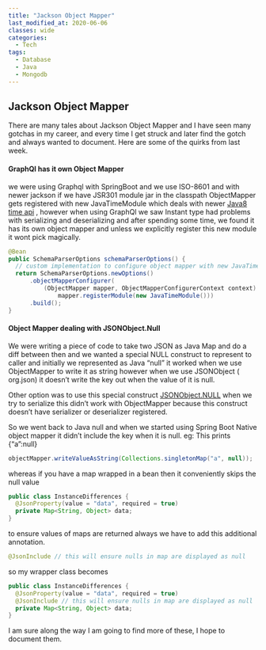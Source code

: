 ```yaml
---
title: "Jackson Object Mapper"
last_modified_at: 2020-06-06
classes: wide
categories:
  - Tech
tags:
  - Database
  - Java
  - Mongodb
---
```

## Jackson Object Mapper

There are many tales about Jackson Object Mapper and I have seen many gotchas in my career, and every time I get struck and later find the gotch and always wanted to document.
Here are some of the quirks from last week.

#### GraphQl has it own Object Mapper

we were using Graphql with SpringBoot and we use ISO-8601 and with newer jackson if we have JSR301 module jar in the classpath ObjectMapper gets registered with new JavaTimeModule which deals with newer [Java8 time api](https://docs.oracle.com/javase/8/docs/api/java/time/package-summary.html) , however when using GraphQl we saw Instant type had problems with serializing and deserializing and after spending some time, we found it has its own object mapper and unless we explicitly register this new module it wont pick magically.
``` java
@Bean
public SchemaParserOptions schemaParserOptions() {
  // custom implementation to configure object mapper with new JavaTimeModule
  return SchemaParserOptions.newOptions()
      .objectMapperConfigurer(
          (ObjectMapper mapper, ObjectMapperConfigurerContext context) ->
              mapper.registerModule(new JavaTimeModule()))
      .build();
}
```
#### Object Mapper dealing with JSONObject.Null

We were writing a piece of code to take two JSON as Java Map and do a diff between then and we wanted a special NULL construct to represent to caller and initially we represented as Java “null” it worked when we use ObjectMapper to write it as string however when we use JSONObject ( org.json) it doesn’t write the key out when the value of it is null.

Other option was to use this special construct [JSONObject.NULL](https://stleary.github.io/JSON-java/org/json/JSONObject.html) when we try to serialize this didn’t work with ObjectMapper because this construct doesn’t have serializer or deserializer registered.

So we went back to Java null and when we started using Spring Boot Native object mapper it didn’t include the key when it is null.
eg:
This prints {“a”:null}
``` java
objectMapper.writeValueAsString(Collections.singletonMap("a", null));
```
whereas if you have a map wrapped in a bean then it conveniently skips the null value

``` java
public class InstanceDifferences {
  @JsonProperty(value = "data", required = true)
  private Map<String, Object> data;
}
```
to ensure values of maps are returned always we have to add this additional annotation.
``` java
@JsonInclude // this will ensure nulls in map are displayed as null
```
so my wrapper class becomes
``` java
public class InstanceDifferences {
  @JsonProperty(value = "data", required = true)
  @JsonInclude // this will ensure nulls in map are displayed as null
  private Map<String, Object> data;
}
```
I am sure along the way I am going to find more of these, I hope to document them.
